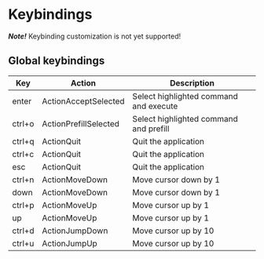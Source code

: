 # Keybindings

**_Note!_** Keybinding customization is not yet supported!

## Global keybindings

| Key    | Action                | Description                            |
| ------ | --------------------- | -------------------------------------- |
| enter  | ActionAcceptSelected  | Select highlighted command and execute |
| ctrl+o | ActionPrefillSelected | Select highlighted command and prefill |
| ctrl+q | ActionQuit            | Quit the application                   |
| ctrl+c | ActionQuit            | Quit the application                   |
| esc    | ActionQuit            | Quit the application                   |
| ctrl+n | ActionMoveDown        | Move cursor down by 1                  |
| down   | ActionMoveDown        | Move cursor down by 1                  |
| ctrl+p | ActionMoveUp          | Move cursor up by 1                    |
| up     | ActionMoveUp          | Move cursor up by 1                    |
| ctrl+d | ActionJumpDown        | Move cursor up by 10                   |
| ctrl+u | ActionJumpUp          | Move cursor up by 10                   |
